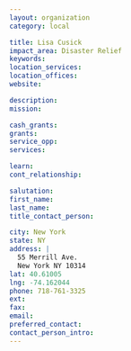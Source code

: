 ```yaml
---
layout: organization
category: local

title: Lisa Cusick
impact_area: Disaster Relief
keywords: 
location_services: 
location_offices: 
website: 

description: 
mission: 

cash_grants: 
grants: 
service_opp: 
services: 

learn: 
cont_relationship: 

salutation: 
first_name: 
last_name: 
title_contact_person: 

city: New York
state: NY
address: |
  55 Merrill Ave.  
  New York NY 10314
lat: 40.61005
lng: -74.162044
phone: 718-761-3325
ext: 
fax: 
email: 
preferred_contact: 
contact_person_intro: 
---
```

